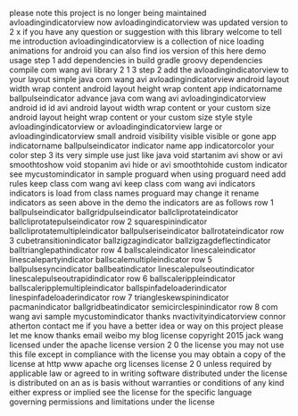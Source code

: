 please note this project is no longer being maintained avloadingindicatorview now avloadingindicatorview was updated version to 2 x if you have any question or suggestion with this library welcome to tell me introduction avloadingindicatorview is a collection of nice loading animations for android you can also find ios version of this here demo usage step 1 add dependencies in build gradle groovy dependencies compile com wang avi library 2 1 3 step 2 add the avloadingindicatorview to your layout simple java com wang avi avloadingindicatorview android layout width wrap content android layout height wrap content app indicatorname ballpulseindicator advance java com wang avi avloadingindicatorview android id id avi android layout width wrap content or your custom size android layout height wrap content or your custom size style style avloadingindicatorview or avloadingindicatorview large or avloadingindicatorview small android visibility visible visible or gone app indicatorname ballpulseindicator indicator name app indicatorcolor your color step 3 its very simple use just like java void startanim avi show or avi smoothtoshow void stopanim avi hide or avi smoothtohide custom indicator see mycustomindicator in sample proguard when using proguard need add rules keep class com wang avi keep class com wang avi indicators indicators is load from class names proguard may change it rename indicators as seen above in the demo the indicators are as follows row 1 ballpulseindicator ballgridpulseindicator ballcliprotateindicator ballcliprotatepulseindicator row 2 squarespinindicator ballcliprotatemultipleindicator ballpulseriseindicator ballrotateindicator row 3 cubetransitionindicator ballzigzagindicator ballzigzagdeflectindicator balltrianglepathindicator row 4 ballscaleindicator linescaleindicator linescalepartyindicator ballscalemultipleindicator row 5 ballpulsesyncindicator ballbeatindicator linescalepulseoutindicator linescalepulseoutrapidindicator row 6 ballscalerippleindicator ballscaleripplemultipleindicator ballspinfadeloaderindicator linespinfadeloaderindicator row 7 triangleskewspinindicator pacmanindicator ballgridbeatindicator semicirclespinindicator row 8 com wang avi sample mycustomindicator thanks nvactivityindicatorview connor atherton contact me if you have a better idea or way on this project please let me know thanks email weibo my blog license copyright 2015 jack wang licensed under the apache license version 2 0 the license you may not use this file except in compliance with the license you may obtain a copy of the license at http www apache org licenses license 2 0 unless required by applicable law or agreed to in writing software distributed under the license is distributed on an as is basis without warranties or conditions of any kind either express or implied see the license for the specific language governing permissions and limitations under the license